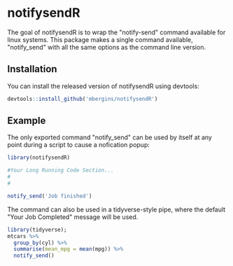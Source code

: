 
# notifysendR

<!-- badges: start -->
<!-- badges: end -->

The goal of notifysendR is to wrap the "notify-send" command available for linux
systems. This package makes a single command available, "notify_send" with all
the same options as the command line version.

## Installation

You can install the released version of notifysendR using devtools:

``` r
devtools::install_github('mbergins/notifysendR')
```

## Example

The only exported command "notify_send" can be used by itself at any point 
during a script to cause a nofication popup:

``` r
library(notifysendR)

#Your Long Running Code Section...
#
#

notify_send('Job finished')
```

The command can also be used in a tidyverse-style pipe, where the default "Your Job Completed" message will be used.

``` r
library(tidyverse); 
mtcars %>% 
  group_by(cyl) %>% 
  summarise(mean_mpg = mean(mpg)) %>%
  notify_send()
```

